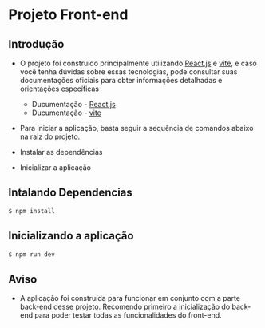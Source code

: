# Projeto Front-end

## Introdução
- O projeto foi construído principalmente utilizando [React.js](https://react.dev/) e [vite](https://vitejs.dev/guide/), e caso você tenha dúvidas sobre essas tecnologias, pode consultar suas documentações oficiais para obter informações detalhadas e orientações específicas
  - Ducumentação - [React.js](https://react.dev/) 
  - Ducumentação - [vite](https://vitejs.dev/guide/)

- Para iniciar a aplicação, basta seguir a sequência de comandos abaixo na raiz do projeto.
 - Instalar as dependências
 - Inicializar a aplicação

   
## Intalando Dependencias 
```bash
$ npm install
```

## Inicializando a aplicação
```bash
$ npm run dev
```

## Aviso 
- A aplicação foi construída para funcionar em conjunto com a parte back-end desse projeto. Recomendo primeiro a inicialização do back-end para poder testar todas as funcionalidades do front-end.
